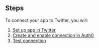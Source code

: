 ## Steps
To connect your app to Twitter, you will:
1. [Set up app in Twitter](#set-up-app-in-twitter)
2. [Create and enable connection in Auth0](#create-and-enable-connection-in-auth0)
3. [Test connection](#test-connection)
